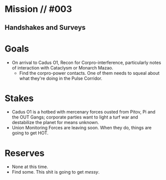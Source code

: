 # Mission // #003
## Handshakes and Surveys
# Goals
- On arrival to Cadus O1, Recon for Corpro-interference, particularly notes of interaction with Cataclysm or Monarch Mazao.
  - Find the corpro-power contacts. One of them needs to squeal about what they're doing in the Pulse Corridor.
# Stakes
- Cadus O1 is a hotbed with mercenary forces ousted from Pitov, Pi and the OUT Gangs; corporate parties want to light a turf war and destabilize the planet for means unknown.
- Union Monitoring Forces are leaving soon. When they do, things are going to get HOT.

# Reserves
- None at this time.
- Find some. This shit is going to get *messy*.